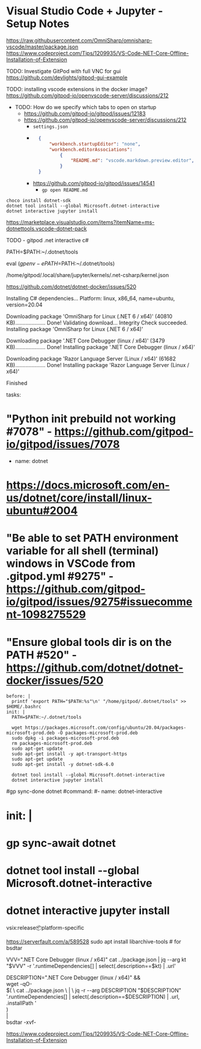 Visual Studio Code + Jupyter - Setup Notes
============================


https://raw.githubusercontent.com/OmniSharp/omnisharp-vscode/master/package.json
https://www.codeproject.com/Tips/1209935/VS-Code-NET-Core-Offline-Installation-of-Extension

TODO: Investigate GitPod with full VNC for gui
https://github.com/devlights/gitpod-gui-example

TODO: installing vscode extensions in the docker image?
https://github.com/gitpod-io/openvscode-server/discussions/212

* TODO: How do we specify which tabs to open on startup
  * https://github.com/gitpod-io/gitpod/issues/12183
  * https://github.com/gitpod-io/openvscode-server/discussions/212
    * `settings.json`
    * ```json
        {
            "workbench.startupEditor": "none",
            "workbench.editorAssociations": 
                {
                    "README.md": "vscode.markdown.preview.editor",
                }
        }
        ```
    * https://github.com/gitpod-io/gitpod/issues/14541
      * `gp open README.md`


```
choco install dotnet-sdk
dotnet tool install --global Microsoft.dotnet-interactive
dotnet interactive jupyter install
```
https://marketplace.visualstudio.com/items?itemName=ms-dotnettools.vscode-dotnet-pack

TODO - gitpod .net interactive c#


PATH=$PATH:~/.dotnet/tools


eval $(gp env -e PATH=$PATH:~/.dotnet/tools)

/home/gitpod/.local/share/jupyter/kernels/.net-csharp/kernel.json


https://github.com/dotnet/dotnet-docker/issues/520



Installing C# dependencies...
Platform: linux, x86_64, name=ubuntu, version=20.04

Downloading package 'OmniSharp for Linux (.NET 6 / x64)' (40810 KB).................... Done!
Validating download...
Integrity Check succeeded.
Installing package 'OmniSharp for Linux (.NET 6 / x64)'

Downloading package '.NET Core Debugger (linux / x64)' (3479 KB).................... Done!
Installing package '.NET Core Debugger (linux / x64)'

Downloading package 'Razor Language Server (Linux / x64)' (61682 KB).................... Done!
Installing package 'Razor Language Server (Linux / x64)'

Finished



tasks:  
  # "Python init prebuild not working #7078" - https://github.com/gitpod-io/gitpod/issues/7078
  - name: dotnet
# https://docs.microsoft.com/en-us/dotnet/core/install/linux-ubuntu#2004
# "Be able to set PATH environment variable for all shell (terminal) windows in VSCode from .gitpod.yml #9275" - https://github.com/gitpod-io/gitpod/issues/9275#issuecomment-1098275529
# "Ensure global tools dir is on the PATH #520" - https://github.com/dotnet/dotnet-docker/issues/520

    before: |
      printf 'export PATH="$PATH:%s"\n' "/home/gitpod/.dotnet/tools" >> $HOME/.bashrc
    init: |
      PATH=$PATH:~/.dotnet/tools

      wget https://packages.microsoft.com/config/ubuntu/20.04/packages-microsoft-prod.deb -O packages-microsoft-prod.deb
      sudo dpkg -i packages-microsoft-prod.deb
      rm packages-microsoft-prod.deb
      sudo apt-get update
      sudo apt-get install -y apt-transport-https
      sudo apt-get update
      sudo apt-get install -y dotnet-sdk-6.0

      dotnet tool install --global Microsoft.dotnet-interactive
      dotnet interactive jupyter install

#gp sync-done dotnet
#command: 
#- name: dotnet-interactive
#  init: |
#    gp sync-await dotnet
#    dotnet tool install --global Microsoft.dotnet-interactive
#    dotnet interactive jupyter install



vsix:release:package:platform-specific


https://serverfault.com/a/589528
sudo apt install libarchive-tools   # for bsdtar

VVV=".NET Core Debugger (linux / x64)" cat ../package.json | jq --arg kt "$VVV" -r '.runtimeDependencies[] | select(.description==$kt) | .url'

DESCRIPTION=".NET Core Debugger (linux / x64)" && \
wget -qO- \
$( \
    cat ../package.json \
    | \
    jq -r --arg DESCRIPTION "$DESCRIPTION" \
        '.runtimeDependencies[] | select(.description==$DESCRIPTION) | .url, .installPath ' \
) \
| \
bsdtar -xvf-


https://www.codeproject.com/Tips/1209935/VS-Code-NET-Core-Offline-Installation-of-Extension

